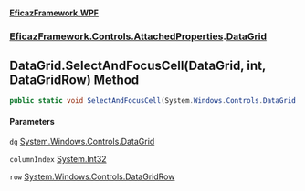 #### [EficazFramework.WPF](EficazFrameworkWPF.md 'EficazFramework WPF')
### [EficazFramework.Controls.AttachedProperties](EficazFrameworkWPF.md#EficazFramework.Controls.AttachedProperties 'EficazFramework.Controls.AttachedProperties').[DataGrid](EficazFramework.Controls.AttachedProperties/DataGrid.md 'EficazFramework.Controls.AttachedProperties.DataGrid')

## DataGrid.SelectAndFocusCell(DataGrid, int, DataGridRow) Method

```csharp
public static void SelectAndFocusCell(System.Windows.Controls.DataGrid dg, int columnIndex, System.Windows.Controls.DataGridRow row);
```
#### Parameters

<a name='EficazFramework.Controls.AttachedProperties.DataGrid.SelectAndFocusCell(System.Windows.Controls.DataGrid,int,System.Windows.Controls.DataGridRow).dg'></a>

`dg` [System.Windows.Controls.DataGrid](https://docs.microsoft.com/en-us/dotnet/api/System.Windows.Controls.DataGrid 'System.Windows.Controls.DataGrid')

<a name='EficazFramework.Controls.AttachedProperties.DataGrid.SelectAndFocusCell(System.Windows.Controls.DataGrid,int,System.Windows.Controls.DataGridRow).columnIndex'></a>

`columnIndex` [System.Int32](https://docs.microsoft.com/en-us/dotnet/api/System.Int32 'System.Int32')

<a name='EficazFramework.Controls.AttachedProperties.DataGrid.SelectAndFocusCell(System.Windows.Controls.DataGrid,int,System.Windows.Controls.DataGridRow).row'></a>

`row` [System.Windows.Controls.DataGridRow](https://docs.microsoft.com/en-us/dotnet/api/System.Windows.Controls.DataGridRow 'System.Windows.Controls.DataGridRow')